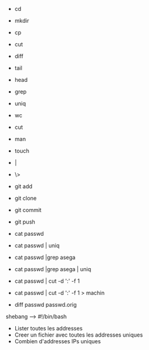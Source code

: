 
* cd
* mkdir
* cp
* cut
* diff
* tail
* head
* grep
* uniq
* wc
* cut
* man
* touch
* |
* \\>
* git add
* git clone
* git commit
* git push 




* cat passwd
* cat passwd | uniq
* cat passwd  |grep asega
* cat passwd  |grep asega | uniq
* cat passwd | cut -d ':' -f 1
* cat passwd | cut -d ':' -f 1 > machin
* diff passwd passwd.orig

shebang --> #!/bin/bash

* Lister toutes les addresses
* Creer un fichier avec toutes les addresses uniques
* Combien d'addresses IPs uniques